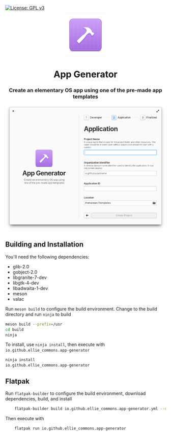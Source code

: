 [![License: GPL v3](https://img.shields.io/badge/License-GPL%20v3-blue.svg)](http://www.gnu.org/licenses/gpl-3.0)

<div align="center">
  <span align="center"> <img width="128" height="128" class="center" src="data/icons/128.svg" alt="App Generator Icon"></span>
  <h1 align="center">App Generator</h1>
  <h3 align="center">Create an elementary OS app using one of the pre-made app templates</h3>
</div>

![Screenshot](https://raw.githubusercontent.com/ellie-commons/app-generator/refs/heads/main/data/io.github.ellie_commons.app-generator.png)

## Building and Installation

You'll need the following dependencies:
* glib-2.0
* gobject-2.0
* libgranite-7-dev
* libgtk-4-dev
* libadwaita-1-dev
* meson
* valac

Run `meson build` to configure the build environment. Change to the build directory and run `ninja` to build

```bash
meson build --prefix=/usr
cd build
ninja
```

To install, use `ninja install`, then execute with `io.github.ellie_commons.app-generator`

```bash
ninja install
io.github.ellie_commons.app-generator
```

## Flatpak

Run `flatpak-builder` to configure the build environment, download dependencies, build, and install

```bash
    flatpak-builder build io.github.ellie_commons.app-generator.yml --user --install --force-clean --install-deps-from=appcenter
```

Then execute with

```bash
    flatpak run io.github.ellie_commons.app-generator
```
